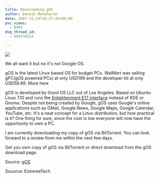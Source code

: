 ```yaml
---
title: Downloading gOS
author: Danesh Manoharan
date: 2007-11-24T10:27:44+00:00
pvc_views:
  - 8499
dsq_thread_id:
  - 889736414

---
```

![][1]

We all want it but no it's not Google OS.

gOS is the latest Linux based OS for budget PCs. WalMart was selling gPC(gOS powered PCs) at only USD199 and the developer kit at only USD59.99. More here

 <span id="intelliTXT">gOS is developed by Good OS LLC out of Los Angeles. Based on Ubuntu Linux 7.10 and runs the <a href="http://www.enlightenment.org/" target="_blank">Enlightenment E17 interface</a> instead of KDE or Gnome. Despite not being created by Google, gOS uses Google's online applications such as GMail, Google News, Google Maps, Google Calendar, YouTube, etc. It's a neat concept for a Linux distribution, but how practical is it? One thing for sure, since the cost is low everyone will now have the opportunity to own a PC. </span>

I am currently downloading my copy of gOS via BitTorrent. You can look forward to a review from me within the next few days.

Get you own copy of gOS via BitTorrent or direct download from the gOS download page.

Source: [gOS][2]

Souurce: ExtremeTech

 [1]: http://img214.imageshack.us/img214/8881/headerlogoleftky3.jpg
 [2]: http://www.thinkgos.com/index.html